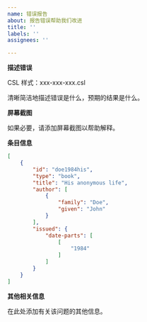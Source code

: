 ```yaml
---
name: 错误报告
about: 报告错误帮助我们改进
title: ''
labels: ''
assignees: ''

---
```


**描述错误**

CSL 样式：xxx-xxx-xxx.csl
<!-- 比如：000gb-t-7714-2015-numeric-bilingual.csl -->

清晰简洁地描述错误是什么，预期的结果是什么。


**屏幕截图**

如果必要，请添加屏幕截图以帮助解释。


**条目信息**

<!-- 将出错的文献条目导出为 CSL-JSON 格式，并替换掉下面的内容。 -->

```json
[
	{
		"id": "doe1984his",
		"type": "book",
		"title": "His anonymous life",
		"author": [
			{
				"family": "Doe",
				"given": "John"
			}
		],
		"issued": {
			"date-parts": [
				[
					"1984"
				]
			]
		}
	}
]
```

**其他相关信息**

在此处添加有关该问题的其他信息。
